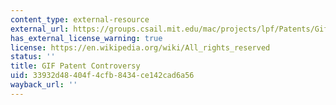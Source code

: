 ```yaml
---
content_type: external-resource
external_url: https://groups.csail.mit.edu/mac/projects/lpf/Patents/Gif/Gif.html
has_external_license_warning: true
license: https://en.wikipedia.org/wiki/All_rights_reserved
status: ''
title: GIF Patent Controversy
uid: 33932d48-404f-4cfb-8434-ce142cad6a56
wayback_url: ''
---
```

